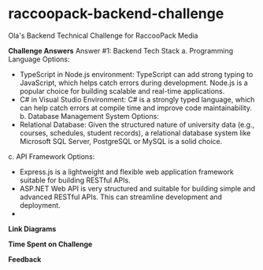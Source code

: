 # raccoopack-backend-challenge
Ola's Backend Technical Challenge for RaccooPack Media

**Challenge Answers**
Answer #1: Backend Tech Stack
a. Programming Language Options:
- TypeScript in Node.js environment: TypeScript can add strong typing to JavaScript, which helps catch errors during development. Node.js is a popular choice for building scalable and real-time applications.
- C# in Visual Studio Environment: C# is a strongly typed language, which can help catch errors at compile time and improve code maintainability. 
b. Database Management System Options:
- Relational Database: Given the structured nature of university data (e.g., courses, schedules, student records), a relational database system like Microsoft SQL Server, PostgreSQL or MySQL is a solid choice.

c. API Framework Options:
 - Express.js is a lightweight and flexible web application framework suitable for building RESTful APIs.
 - ASP.NET Web API is very structured and suitable for building simple and advanced RESTful APIs. This can streamline development and deployment.
 - 

**Link Diagrams**




**Time Spent on Challenge**




**Feedback**
